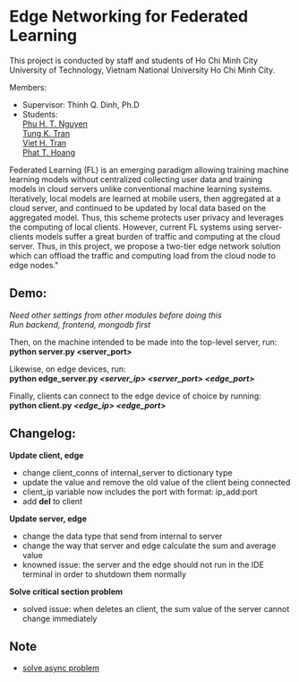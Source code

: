 # Edge Networking for Federated Learning

This project is conducted by staff and students of Ho Chi Minh City University of Technology, Vietnam National University Ho Chi Minh City.

Members:
* Supervisor: Thinh Q. Dinh, Ph.D
* Students:\
[Phu H. T. Nguyen](https://github.com/phupfoem)\
[Tung K. Tran](https://github.com/KhanhTungTran)\
[Viet H. Tran](https://github.com/HoangViet144)\
[Phat T. Hoang](https://github.com/hoangphatmonter)

Federated Learning (FL) is an emerging paradigm allowing training machine learning models without centralized collecting user data and training models in cloud servers unlike conventional machine learning systems. Iteratively, local models are learned at mobile users, then aggregated at a cloud server, and continued to be updated by local data based on the aggregated model. Thus, this scheme protects user privacy and leverages the computing of local clients. However, current FL systems using server-clients models suffer a great burden of traffic and computing at the cloud server. Thus, in this project, we propose a two-tier edge network solution which can offload the traffic and computing load from the cloud node to edge nodes."

## Demo:
*Need other settings from other modules before doing this*\
*Run backend, frontend, mongodb first*

Then, on the machine intended to be made into the top-level server, run:\
**python server.py \<server_port\>**

Likewise, on edge devices, run:\
**python edge_server.py *\<server_ip\> \<server_port\> \<edge_port\>***

Finally, clients can connect to the edge device of choice by running:\
**python client.py *\<edge_ip\> \<edge_port\>***

## Changelog:
**Update client, edge**
* change client_conns of internal_server to dictionary type
* update the value and remove the old value of the client being connected
* client_ip variable now includes the port with format: ip_add:port
* add __del__ to client

**Update server, edge**
* change the data type that send from internal to server
* change the way that server and edge calculate the sum and average value
* knowned issue: the server and the edge should not run in the IDE terminal in order to shutdown them normally

**Solve critical section problem**
* solved issue: when deletes an client, the sum value of the server cannot change immediately


## Note
- [solve async problem](https://stackoverflow.com/questions/52133031/receiving-async-error-when-trying-to-import-the-firebase-package)
